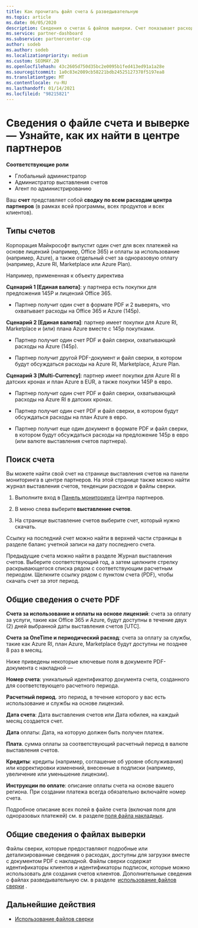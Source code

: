 ```yaml
---
title: Как прочитать файл счета & разведывательную
ms.topic: article
ms.date: 06/05/2020
description: Сведения о счетах & файлов выверки. Счет показывает расходы центра партнеров по программе, продуктам и клиентам за этот ежемесячный период.
ms.service: partner-dashboard
ms.subservice: partnercenter-csp
author: sodeb
ms.author: sodeb
ms.localizationpriority: medium
ms.custom: SEOMAY.20
ms.openlocfilehash: 43c2605d750d35bc2e0095b1fed413ed91a1a28e
ms.sourcegitcommit: 1a0c83e2089cb58221bdb24525127378f5197ea8
ms.translationtype: MT
ms.contentlocale: ru-RU
ms.lasthandoff: 01/14/2021
ms.locfileid: "98215821"
---
```

# <a name="understand-your-bill-and-reconciliation-file---learn-how-to-find-them-in-partner-center"></a>Сведения о файле счета и выверке — Узнайте, как их найти в центре партнеров


**Соответствующие роли**

- Глобальный администратор
- Администратор выставления счетов
- Агент по администрированию


Ваш **счет** представляет собой **сводку по всем расходам центра партнеров** (в рамках всей программы, всех продуктов и всех клиентов). 

## <a name="invoice-types"></a>Типы счетов

Корпорация Майкрософт выпустит один счет для всех платежей на основе лицензий (например, Office 365) и оплаты за использование (например, Azure), а также отдельный счет за одноразовую оплату (например, Azure RI, Marketplace или Azure Plan).

Например, примененная к объекту директива  

**Сценарий 1 [Единая валюта]**: у партнера есть покупки для предложения 145P и лицензий Office 365.  

- Партнер получит один счет в формате PDF и 2 выверять, что охватывает расходы на Office 365 и Azure (145p).  

**Сценарий 2 [Единая валюта]**: партнер имеет покупки для Azure RI, Marketplace и (или) плана Azure вместе с 145p покупками.

- Партнер получит один счет PDF и файл сверки, охватывающий расходы на Azure (145p). 

- Партнер получит другой PDF-документ и файл сверки, в котором будут обсуждаться расходы на Azure RI, Marketplace, Azure Plan. 

**Сценарий 3 [Multi-Currency]**: партнер имеет покупки для Azure RI в датских кронах и план Azure в EUR, а также покупки 145P в евро.

- Партнер получит один счет PDF и файл сверки, охватывающий расходы на Azure RI в датских кронах. 

- Партнер получит один счет PDF и файл сверки, в котором будут обсуждаться расходы на план Azure в евро. 

- Партнер получит еще один документ в формате PDF и файл сверки, в котором будут обсуждаться расходы на предложение 145p в евро (или валюте выставления счетов партнера). 

## <a name="find-your-bill"></a>Поиск счета 

Вы можете найти свой счет на странице выставления счетов на панели мониторинга в центре партнеров. На этой странице также можно найти журнал выставления счетов, тенденции расходов и файлы сверки. 

1. Выполните вход в [Панель мониторинга](https://partner.microsoft.com/dashboard/home) Центра партнеров. 

2. В меню слева выберите **выставление счетов**. 

3. На странице выставление счетов выберите счет, который нужно скачать. 

Ссылку на последний счет можно найти в верхней части страницы в разделе баланс учетной записи на дату последнего счета. 

Предыдущие счета можно найти в разделе Журнал выставления счетов. Выберите соответствующий год, а затем щелкните стрелку раскрывающегося списка рядом с соответствующим расчетным периодом. Щелкните ссылку рядом с пунктом счета (PDF), чтобы скачать счет за этот период. 

## <a name="understanding-invoice-pdf"></a>Общие сведения о счете PDF 

**Счета за использование и оплаты на основе лицензий**: счета за оплату за услуги, такие как Office 365 и Azure, будут доступны в течение двух (2) дней выбранной даты выставления счетов [UTC].  

**Счета за OneTime и периодический расход**: счета за оплату за службы, такие как Azure RI, план Azure, Marketplace будут доступны не позднее 8 раз в месяц.  

Ниже приведены некоторые ключевые поля в документе PDF-документа с накладной —

**Номер счета**: уникальный идентификатор документа счета, созданного для соответствующего расчетного периода. 

**Расчетный период**. это период, в течение которого у вас есть использование и службы на основе лицензий. 

**Дата счета**: Дата выставления счетов или Дата юбилея, на каждый месяц создается счет. 

**Дата** оплаты: Дата, на которую должен быть получен платеж. 

**Плата**. сумма оплаты за соответствующий расчетный период в валюте выставления счетов. 

**Кредиты**: кредиты (например, соглашение об уровне обслуживания) или корректировки изменений, внесенные в подписки (например, увеличение или уменьшение лицензии). 

**Инструкции по оплате**: описание оплаты счета на основе вашего региона. При создании платежа всегда обязательно включайте номер счета. 

Подробное описание всех полей в файле счета (включая поля для одноразовых платежей) см. в разделе [поля файла накладных](invoice-file.md). 

## <a name="understand-reconciliation-files"></a>Общие сведения о файлах выверки

 Файлы сверки, которые предоставляют подробные или детализированные сведения о расходах, доступны для загрузки вместе с документом PDF с накладной. Файлы сверки содержат идентификаторы клиентов и идентификаторы подписок, которые можно использовать для создания счетов клиентов. Дополнительные сведения о файлах разведывательную см. в разделе  [использование файлов сверки](use-the-reconciliation-files.md) . 

## <a name="next-steps"></a>Дальнейшие действия

- [Использование файлов сверки](use-the-reconciliation-files.md)